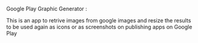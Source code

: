 Google Play Graphic Generator :

This is an app to retrive images from google images and resize the results to be used again as icons or as screenshots on publishing apps on Google Play
